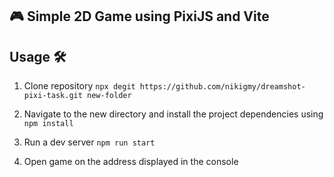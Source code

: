## 🎮 Simple 2D Game using PixiJS and Vite

## Usage 🛠️

1. Clone repository `npx degit https://github.com/nikigmy/dreamshot-pixi-task.git new-folder`

2. Navigate to the new directory and install the project dependencies using `npm install`

3. Run a dev server `npm run start`

4. Open game on the address displayed in the console
